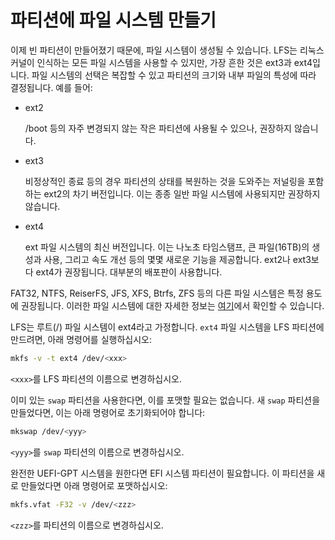 # 파티션에 파일 시스템 만들기

이제 빈 파티션이 만들어졌기 때문에, 파일 시스템이 생성될 수 있습니다. LFS는 리눅스 커널이 인식하는 모든 파일 시스템을 사용할 수 있지만, 가장 흔한 것은 ext3과 ext4입니다. 파일 시스템의 선택은 복잡할 수 있고 파티션의 크기와 내부 파일의 특성에 따라 결정됩니다. 예를 들어:

* ext2

  /boot 등의 자주 변경되지 않는 작은 파티션에 사용될 수 있으나, 권장하지 않습니다.
* ext3

  비정상적인 종료 등의 경우 파티션의 상태를 복원하는 것을 도와주는 저널링을 포함하는 ext2의 차기 버전입니다. 이는 종종 일반 파일 시스템에 사용되지만 권장하지 않습니다.
* ext4

  ext 파일 시스템의 최신 버전입니다. 이는 나노초 타임스탬프, 큰 파일(16TB)의 생성과 사용, 그리고 속도 개선 등의 몇몇 새로운 기능을 제공합니다. ext2나 ext3보다 ext4가 권장됩니다. 대부분의 배포판이 사용합니다.

FAT32, NTFS, ReiserFS, JFS, XFS, Btrfs, ZFS 등의 다른 파일 시스템은 특정 용도에 권장됩니다. 이러한 파일 시스템에 대한 자세한 정보는 [여기](https://en.wikipedia.org/wiki/Comparison_of_file_systems)에서 확인할 수 있습니다.

LFS는 루트(/) 파일 시스템이 ext4라고 가정합니다. `ext4` 파일 시스템을 LFS 파티션에 만드려면, 아래 명령어를 실행하십시오:

```sh
mkfs -v -t ext4 /dev/<xxx>
```

`<xxx>`를 LFS 파티션의 이름으로 변경하십시오.

이미 있는 `swap` 파티션을 사용한다면, 이를 포맷할 필요는 없습니다. 새 `swap` 파티션을 만들었다면, 이는 아래 명령어로 초기화되어야 합니다:


```sh
mkswap /dev/<yyy>
```

`<yyy>`를 `swap` 파티션의 이름으로 변경하십시오.

완전한 UEFI-GPT 시스템을 원한다면 EFI 시스템 파티션이 필요합니다. 이 파티션을 새로 만들었다면 아래 명령어로 포맷하십시오:

```sh
mkfs.vfat -F32 -v /dev/<zzz>
```

`<zzz>`를 파티션의 이름으로 변경하십시오.